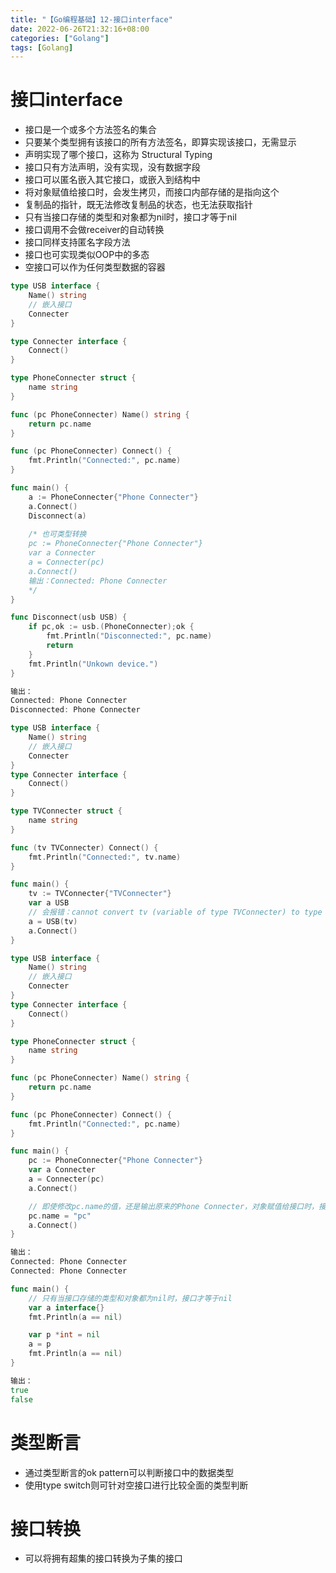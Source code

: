```yaml
---
title: "【Go编程基础】12-接口interface"
date: 2022-06-26T21:32:16+08:00
categories: ["Golang"]
tags: [Golang]
---
```

# 接口interface
- 接口是一个或多个方法签名的集合
- 只要某个类型拥有该接口的所有方法签名，即算实现该接口，无需显示
- 声明实现了哪个接口，这称为 Structural Typing
- 接口只有方法声明，没有实现，没有数据字段
- 接口可以匿名嵌入其它接口，或嵌入到结构中
- 将对象赋值给接口时，会发生拷贝，而接口内部存储的是指向这个
- 复制品的指针，既无法修改复制品的状态，也无法获取指针
- 只有当接口存储的类型和对象都为nil时，接口才等于nil
- 接口调用不会做receiver的自动转换
- 接口同样支持匿名字段方法
- 接口也可实现类似OOP中的多态
- 空接口可以作为任何类型数据的容器

```go
type USB interface {
	Name() string
	// 嵌入接口
	Connecter
}

type Connecter interface {
	Connect()
}

type PhoneConnecter struct {
	name string
}

func (pc PhoneConnecter) Name() string {
	return pc.name
}

func (pc PhoneConnecter) Connect() {
	fmt.Println("Connected:", pc.name)
}

func main() {
	a := PhoneConnecter{"Phone Connecter"}
	a.Connect()
	Disconnect(a)
	
	/* 也可类型转换
	pc := PhoneConnecter{"Phone Connecter"}
	var a Connecter
	a = Connecter(pc)
	a.Connect()
	输出：Connected: Phone Connecter
	*/
}

func Disconnect(usb USB) {
	if pc,ok := usb.(PhoneConnecter);ok {
		fmt.Println("Disconnected:", pc.name)
		return
	}
	fmt.Println("Unkown device.")
}

输出：
Connected: Phone Connecter
Disconnected: Phone Connecter
```

```go
type USB interface {
	Name() string
	// 嵌入接口
	Connecter
}
type Connecter interface {
	Connect()
}

type TVConnecter struct {
	name string
}

func (tv TVConnecter) Connect() {
	fmt.Println("Connected:", tv.name)
}

func main() {
	tv := TVConnecter{"TVConnecter"}
	var a USB
	// 会报错：cannot convert tv (variable of type TVConnecter) to type USB:
	a = USB(tv)
	a.Connect()
}
```

```go
type USB interface {
	Name() string
	// 嵌入接口
	Connecter
}
type Connecter interface {
	Connect()
}

type PhoneConnecter struct {
	name string
}

func (pc PhoneConnecter) Name() string {
	return pc.name
}

func (pc PhoneConnecter) Connect() {
	fmt.Println("Connected:", pc.name)
}

func main() {
	pc := PhoneConnecter{"Phone Connecter"}
	var a Connecter
	a = Connecter(pc)
	a.Connect()

	// 即使修改pc.name的值，还是输出原来的Phone Connecter，对象赋值给接口时，接口内部存储的是指向复制品的指针
	pc.name = "pc"
	a.Connect()
}

输出：
Connected: Phone Connecter
Connected: Phone Connecter
```

```go
func main() {
    // 只有当接口存储的类型和对象都为nil时，接口才等于nil
	var a interface{}
	fmt.Println(a == nil)

	var p *int = nil
	a = p
	fmt.Println(a == nil)
}

输出：
true
false
```

# 类型断言
- 通过类型断言的ok pattern可以判断接口中的数据类型
- 使用type switch则可针对空接口进行比较全面的类型判断

# 接口转换
- 可以将拥有超集的接口转换为子集的接口


